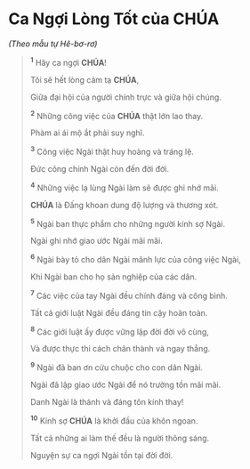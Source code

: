 # Ca Ngợi Lòng Tốt của **CHÚA**
*(Theo mẫu tự Hê-bơ-rơ)*

> <sup><b>1</b></sup> Hãy ca ngợi **CHÚA**!
>
> Tôi sẽ hết lòng cảm tạ **CHÚA**,
>
> Giữa đại hội của người chính trực và giữa hội chúng.
>
> <sup><b>2</b></sup> Những công việc của **CHÚA** thật lớn lao thay.
>
> Phàm ai ái mộ ắt phải suy nghĩ.
>
> <sup><b>3</b></sup> Công việc Ngài thật huy hoàng và tráng lệ.
>
> Đức công chính Ngài còn đến đời đời.
>
> <sup><b>4</b></sup> Những việc lạ lùng Ngài làm sẽ được ghi nhớ mãi.
>
> **CHÚA** là Đấng khoan dung độ lượng và thương xót.
>
> <sup><b>5</b></sup> Ngài ban thực phẩm cho những người kính sợ Ngài.
>
> Ngài ghi nhớ giao ước Ngài mãi mãi.
>
> <sup><b>6</b></sup> Ngài bày tỏ cho dân Ngài mãnh lực của công việc Ngài,
>
> Khi Ngài ban cho họ sản nghiệp của các dân.
>
> <sup><b>7</b></sup> Các việc của tay Ngài đều chính đáng và công bình.
>
> Tất cả giới luật Ngài đều đáng tin cậy hoàn toàn.
>
> <sup><b>8</b></sup> Các giới luật ấy được vững lập đời đời vô cùng,
>
> Và được thực thi cách chân thành và ngay thẳng.
>
> <sup><b>9</b></sup> Ngài đã ban ơn cứu chuộc cho con dân Ngài.
>
> Ngài đã lập giao ước Ngài để nó trường tồn mãi mãi.
>
> Danh Ngài là thánh và đáng tôn kính thay!
>
> <sup><b>10</b></sup> Kính sợ **CHÚA** là khởi đầu của khôn ngoan.
>
> Tất cả những ai làm thế đều là người thông sáng.
>
> Nguyện sự ca ngợi Ngài tồn tại đời đời.